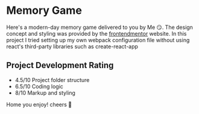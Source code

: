 # Memory Game

Here's a modern-day memory game delivered to you by Me :smirk:. The design concept and styling was provided by the [frontendmentor](https://www.frontendmentor.io) website. In this project I tried setting up my own webpack configuration file without using react's third-party libraries such as create-react-app

## Project Development Rating

- 4.5/10 Project folder structure
- 6.5/10 Coding logic
- 8/10 Markup and styling

Home you enjoy! cheers :punch:
